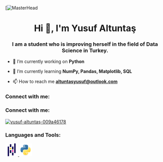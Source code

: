 [![MasterHead](https://repository-images.githubusercontent.com/265904235/46eef600-9bab-11ea-87d9-ff5e73c39b97)
<h1 align="center">Hi 👋, I'm Yusuf Altuntaş</h1>
<h3 align="center">I am a student who is improving herself in the field of Data Science in Turkey.</h3>

- 🔭 I’m currently working on **Python**

- 🌱 I’m currently learning **NumPy, Pandas, Matplotlib, SQL**

- 📫 How to reach me **altuntasyusuf@outlook.com**

<h3 align="left">Connect with me:</h3>
<p align="left">
</p>

<h3 align="left">Connect with me:</h3>
<p align="left">
<a href="https://linkedin.com/in/yusuf-altuntaş-009a46178" target="blank"><img align="center" src="https://raw.githubusercontent.com/rahuldkjain/github-profile-readme-generator/master/src/images/icons/Social/linked-in-alt.svg" alt="yusuf-altuntaş-009a46178" height="30" width="40" /></a>
</p>

<h3 align="left">Languages and Tools:</h3>
<p align="left"> <a href="https://pandas.pydata.org/" target="_blank" rel="noreferrer"> <img src="https://raw.githubusercontent.com/devicons/devicon/2ae2a900d2f041da66e950e4d48052658d850630/icons/pandas/pandas-original.svg" alt="pandas" width="40" height="40"/> </a> <a href="https://www.python.org" target="_blank" rel="noreferrer"> <img src="https://raw.githubusercontent.com/devicons/devicon/master/icons/python/python-original.svg" alt="python" width="40" height="40"/> </a> </p>


